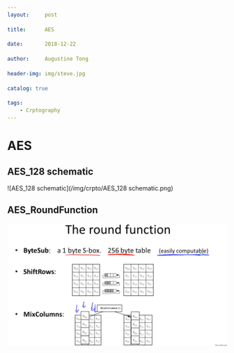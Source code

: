 ```yaml
---
layout:     post

title:      AES

date:       2018-12-22

author:     Augustine Tong

header-img: img/steve.jpg

catalog: true

tags:
    - Crptography
---
```


# AES


## AES_128 schematic
![AES_128 schematic](/img/crpto/AES_128 schematic.png)

## AES_RoundFunction
![AES_RoundFunction](/img/crpto/AES_RoundFunction.png)

